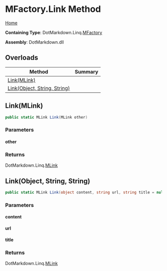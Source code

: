 <a name="_top"></a>

# MFactory\.Link Method

[Home](../../../../README.md#_top)

**Containing Type**: DotMarkdown\.Linq\.[MFactory](../README.md#_top)

**Assembly**: DotMarkdown\.dll

## Overloads

| Method | Summary |
| ------ | ------- |
| [Link(MLink)](#DotMarkdown_Linq_MFactory_Link_DotMarkdown_Linq_MLink_) | |
| [Link(Object, String, String)](#DotMarkdown_Linq_MFactory_Link_System_Object_System_String_System_String_) | |

## Link\(MLink\) <a name="DotMarkdown_Linq_MFactory_Link_DotMarkdown_Linq_MLink_"></a>

```csharp
public static MLink Link(MLink other)
```

### Parameters

#### other

### Returns

DotMarkdown\.Linq\.[MLink](../../MLink/README.md#_top)

## Link\(Object, String, String\) <a name="DotMarkdown_Linq_MFactory_Link_System_Object_System_String_System_String_"></a>

```csharp
public static MLink Link(object content, string url, string title = null)
```

### Parameters

#### content

#### url

#### title

### Returns

DotMarkdown\.Linq\.[MLink](../../MLink/README.md#_top)

